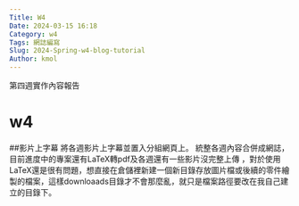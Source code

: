 ```yaml
---
Title: W4
Date: 2024-03-15 16:18
Category: w4
Tags: 網誌編寫
Slug: 2024-Spring-w4-blog-tutorial
Author: kmol
---
```


第四週實作內容報告

<!-- PELICAN_END_SUMMARY -->

# w4
##影片上字幕
將各週影片上字幕並置入分組網頁上。
統整各週內容合併成網誌，目前進度中的專案還有LaTeX轉pdf及各週還有一些影片沒完整上傳
，對於使用LaTeX還是很有問題，想直接在倉儲裡新建一個新目錄存放圖片檔或後續的零件繪製的檔案，這樣downloaads目錄才不會那麼亂，就只是檔案路徑要改在我自己建立的目錄下。
